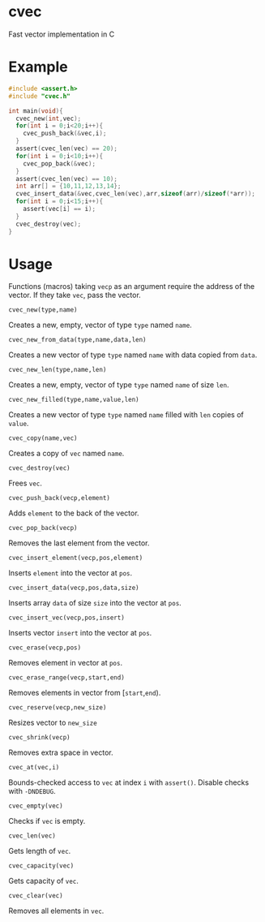 # cvec
Fast vector implementation in C

# Example

```c
#include <assert.h>
#include "cvec.h"

int main(void){
  cvec_new(int,vec);
  for(int i = 0;i<20;i++){
    cvec_push_back(&vec,i);
  }
  assert(cvec_len(vec) == 20);
  for(int i = 0;i<10;i++){
    cvec_pop_back(&vec);
  }
  assert(cvec_len(vec) == 10);
  int arr[] = {10,11,12,13,14};
  cvec_insert_data(&vec,cvec_len(vec),arr,sizeof(arr)/sizeof(*arr));
  for(int i = 0;i<15;i++){
    assert(vec[i] == i);
  }
  cvec_destroy(vec);
}
```

# Usage

Functions (macros) taking `vecp` as an argument require the address of the vector. If they take `vec`, pass the vector. 

```
cvec_new(type,name)
```

Creates a new, empty, vector of type `type` named `name`.

```
cvec_new_from_data(type,name,data,len)
```

Creates a new vector of type `type` named `name` with data copied from `data`.

```
cvec_new_len(type,name,len)
```

Creates a new, empty, vector of type `type` named `name` of size `len`.

```
cvec_new_filled(type,name,value,len)
```

Creates a new vector of type `type` named `name` filled with `len` copies of `value`.

```
cvec_copy(name,vec)
```

Creates a copy of `vec` named `name`.

```
cvec_destroy(vec)
```

Frees `vec`.

```
cvec_push_back(vecp,element)
```

Adds `element` to the back of the vector.

```
cvec_pop_back(vecp)
```

Removes the last element from the vector.

```
cvec_insert_element(vecp,pos,element)
```

Inserts `element` into the vector at `pos`.

```
cvec_insert_data(vecp,pos,data,size)
```

Inserts array `data` of size `size` into the vector at `pos`.

```
cvec_insert_vec(vecp,pos,insert)
```

Inserts vector `insert` into the vector at `pos`.

```
cvec_erase(vecp,pos)
```

Removes element in vector at `pos`.

```
cvec_erase_range(vecp,start,end)
```

Removes elements in vector from \[`start`,`end`).

```
cvec_reserve(vecp,new_size)
```

Resizes vector to `new_size`

```
cvec_shrink(vecp)
```

Removes extra space in vector.

```
cvec_at(vec,i)
```

Bounds-checked access to `vec` at index `i` with `assert()`. Disable checks with `-DNDEBUG`.

```
cvec_empty(vec)
```

Checks if `vec` is empty.

```
cvec_len(vec)
```

Gets length of `vec`.

```
cvec_capacity(vec)
```

Gets capacity of `vec`.

```
cvec_clear(vec)
```

Removes all elements in `vec`.
